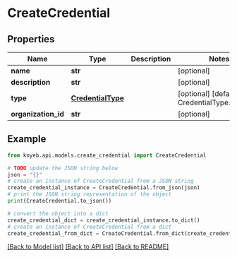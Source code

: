# CreateCredential


## Properties

Name | Type | Description | Notes
------------ | ------------- | ------------- | -------------
**name** | **str** |  | [optional] 
**description** | **str** |  | [optional] 
**type** | [**CredentialType**](CredentialType.md) |  | [optional] [default to CredentialType.INVALID]
**organization_id** | **str** |  | [optional] 

## Example

```python
from koyeb.api.models.create_credential import CreateCredential

# TODO update the JSON string below
json = "{}"
# create an instance of CreateCredential from a JSON string
create_credential_instance = CreateCredential.from_json(json)
# print the JSON string representation of the object
print(CreateCredential.to_json())

# convert the object into a dict
create_credential_dict = create_credential_instance.to_dict()
# create an instance of CreateCredential from a dict
create_credential_from_dict = CreateCredential.from_dict(create_credential_dict)
```
[[Back to Model list]](../README.md#documentation-for-models) [[Back to API list]](../README.md#documentation-for-api-endpoints) [[Back to README]](../README.md)


